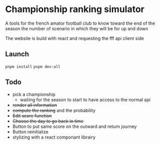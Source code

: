 # Championship ranking simulator

A tools for the french amator football club to know toward the end of the season the number of scenario in which they will be for up and down

The website is build with react and requesting the fff api client side

## Launch
`pnpm install`
`pnpm dev:all`

## Todo
- pick a championship
    - waiting for the season to start to have access to the normal api
- ~~render all information~~
- ~~compute the ranking~~ and the probability
- ~~Edit score function~~
- ~~Choose the day to go back in time~~
- Button to put same score on the outward and return journey
- Button reinitialize
- stylizing with a react componant librairy

